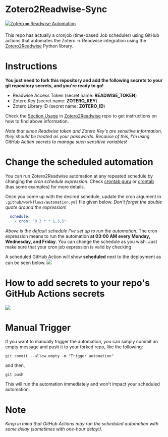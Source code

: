 # Zotero2Readwise-Sync 
[![Zotero ➡️ Readwise Automation](https://github.com/e-alizadeh/Zotero2Readwise-Sync/actions/workflows/automation.yml/badge.svg)](https://github.com/e-alizadeh/Zotero2Readwise-Sync/actions/workflows/automation.yml/badge.svg)

This repo has actually a cronjob (time-based Job scheduler) using GitHub actions that automates the Zotero -> Readwise 
integration using the [Zotero2Readwise](https://github.com/e-alizadeh/Zotero2Readwise) Python library. 

# Instructions
**You just need to fork this repository and add the following secrets to your git repository secrets, 
and you're ready to go!**
- Readwise Access Token (secret name: **READWISE_TOKEN**)
- Zotero Key (secret name: **ZOTERO_KEY**)
- Zotero Library ID (secret name: **ZOTERO_ID**)

Check the [Section Usage](https://github.com/e-alizadeh/Zotero2Readwise#usage) in [Zotero2Readwise](https://github.com/e-alizadeh/Zotero2Readwise) repo to get 
instructions on how to find above information. 

*Note that since Readwise token and Zotero Key's are sensitive information, they should be treated as your passwords.
Because of this, I'm using GitHub Action secrets to manage such sensitive variables!*

# Change the scheduled automation
You can run Zotero2Readwise automation at any repeated schedule by changing the *cron schedule expression*. 
Check [crontab guru](https://crontab.guru/) or [crontab](https://crontab.tech/) (has some examples) for more details. 

Once you come up with the desired schedule, update the cron argument in `.github/workflows/automation.yml` file given below.
*Don't forget the double quote around the expression!* 

```yaml
  schedule:
    - cron: "0 3 * * 1,3,5"
```
*Above is the default schedule I've set up to run the automation.*
The cron expression means to run the automation **at 03:00 AM every Monday, Wednesday, and Friday**. 
You can change the schedule as you wish. Just make sure that your cron job expression is valid by checking 

A scheduled GitHub Action will show **scheduled** next to the deployment as can be seen below. 
![](img/scheduled_automation.jpg)


# How to add secrets to your repo's GitHub Actions secrets
![](img/github_action_secrets.gif)


# Manual Trigger
If you want to manually trigger the automation, you can simply commit an empty message and push it to your forked repo, 
like the following:
```shell
git commit --allow-empty -m "Trigger automation"
```
and then,
```shell
git push
```
This will run the automation immediately and won't impact your scheduled automation.

# Note
*Keep in mind that GitHub Actions may run the scheduled automation with some delay (sometimes with one-hour delay!).*


